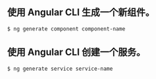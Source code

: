 
## 使用 Angular CLI 生成一个新组件。

```bash
$ ng generate component component-name
```

## 使用 Angular CLI 创建一个服务。

```bash
$ ng generate service service-name
```

